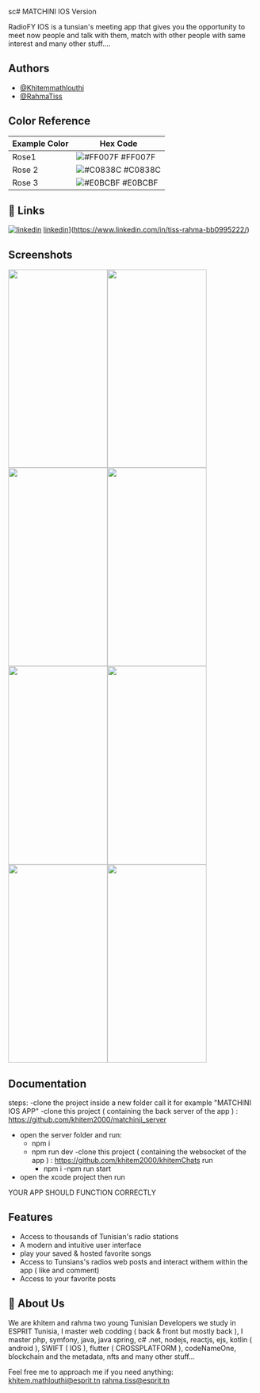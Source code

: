 sc# MATCHINI IOS Version

RadioFY IOS is a tunsian's meeting app that gives you the opportunity to meet now people and talk with them, match with other people with same interest and many other stuff....






## Authors

- [@Khitemmathlouthi](https://github.com/moemenzaghbib)
- [@RahmaTiss](https://github.com/rahmatiss)

## Color Reference
| Example Color | Hex Code |
|---------------|----------|
| Rose1       | ![#FF007F](https://via.placeholder.com/10/FF007F?text=+) #FF007F |
| Rose 2      | ![#C0838C](https://via.placeholder.com/10/C0838C?text=+) #C0838C |
| Rose 3       | ![#E0BCBF](https://via.placeholder.com/10/E0BCBF?text=+) #E0BCBF |

## 🔗 Links

[![linkedin](https://img.shields.io/badge/linkedin-0A66C2?style=for-the-badge&logo=linkedin&logoColor=white)](https://www.linkedin.com/in/khitem-mathlouthi-838053242/)
[linkedin](https://img.shields.io/badge/linkedin-0A66C2?style=for-the-badge&logo=linkedin&logoColor=white)](https://www.linkedin.com/in/tiss-rahma-bb0995222/)
## Screenshots

<!--![App Screenshot](https://raw.githubusercontent.com/khitem2000/IOSMATCHINI/main/screenshots/Screenshot%202023-05-19%20at%2011.43.06%20AM.png?token=GHSAT0AAAAAAB5V2BWMQZC6NPCISYK5WJPOZDHK7GQ)-->
<!--![App Screenshot](https://raw.githubusercontent.com/khitem2000/IOSMATCHINI/main/screenshots/Screenshot%202023-05-19%20at%2011.43.19%20AM.png?token=GHSAT0AAAAAAB5V2BWM3FRN4LEIZNJDCG4AZDHK6XQ)-->
<!--![App Screenshot](https://raw.githubusercontent.com/khitem2000/IOSMATCHINI/main/screenshots/Screenshot%202023-05-19%20at%2011.43.25%20AM.png?token=GHSAT0AAAAAAB5V2BWM7MSKVHWXFTSHPEIAZDHK6ZA)-->
<!--![App Screenshot](https://raw.githubusercontent.com/khitem2000/IOSMATCHINI/main/screenshots/Screenshot%202023-05-19%20at%2011.43.44%20AM.png?token=GHSAT0AAAAAAB5V2BWMZTZW6HS5BV3LCUO2ZDHK62Q)-->
<!--![App Screenshot](https://raw.githubusercontent.com/khitem2000/IOSMATCHINI/main/screenshots/Screenshot%202023-05-19%20at%2011.44.02%20AM.png?token=GHSAT0AAAAAAB5V2BWMALVGO4KHV42UTWHCZDHK64A)-->
<!--![App Screenshot](https://raw.githubusercontent.com/khitem2000/IOSMATCHINI/main/screenshots/Screenshot%202023-05-19%20at%2011.44.40%20AM.png?token=GHSAT0AAAAAAB5V2BWMWDROQ3DVEWWZFIDEZDHK65Q)-->
<!--![App Screenshot](https://raw.githubusercontent.com/khitem2000/IOSMATCHINI/main/screenshots/Screenshot%202023-05-19%20at%2011.52.03%20AM.png?token=GHSAT0AAAAAAB5V2BWNPUL7WGFVLRDGL6SOZDHK66Q)-->
<!--![App Screenshot](https://raw.githubusercontent.com/khitem2000/IOSMATCHINI/main/screenshots/Screenshot%202023-05-19%20at%2011.52.30%20AM.png?token=GHSAT0AAAAAAB5V2BWN3PKMEMQ2KQWHVZV6ZDHK7AA)-->
<div style="display: flex; flex-wrap: wrap;">

<img src="https://raw.githubusercontent.com/khitem2000/IOSMATCHINI/main/screenshots/Screenshot%202023-05-19%20at%2011.43.06%20AM.png" width="200" height="400">
<img src="https://raw.githubusercontent.com/khitem2000/IOSMATCHINI/main/screenshots/Screenshot%202023-05-19%20at%2011.52.03%20AM.png" width="200" height="400">
<img src="https://github.com/khitem2000/IOSMATCHINI/blob/main/screenshots/Screenshot%202023-05-19%20at%2011.43.25%20AM.png" width="200" height="400">
<img src="https://github.com/khitem2000/IOSMATCHINI/blob/main/screenshots/Screenshot%202023-05-19%20at%2011.43.44%20AM.png" width="200" height="400">
<img src="https://github.com/khitem2000/IOSMATCHINI/blob/main/screenshots/Screenshot%202023-05-19%20at%2011.44.02%20AM.png" width="200" height="400">
<img src="https://github.com/khitem2000/IOSMATCHINI/blob/main/screenshots/Screenshot%202023-05-19%20at%2011.44.40%20AM.png" width="200" height="400">
<img src="https://github.com/khitem2000/IOSMATCHINI/blob/main/screenshots/Screenshot%202023-05-19%20at%2011.52.03%20AM.png" width="200" height="400">
<img src="https://github.com/khitem2000/IOSMATCHINI/blob/main/screenshots/Screenshot%202023-05-19%20at%2011.52.30%20AM.png" width="200" height="400">
</div>


## Documentation

steps: 
-clone the project inside a new folder call it for example "MATCHINI IOS APP"
-clone this project ( containing the back server of the app ) : https://github.com/khitem2000/matchinii_server
- open the server folder and run:
    - npm i
    - npm run dev 
-clone this project ( containing the websocket of the app ) : 
    https://github.com/khitem2000/khitemChats 
    run 
        - npm i 
        -npm run start
- open the xcode project then run

YOUR APP SHOULD FUNCTION CORRECTLY

## Features

- Access to thousands of Tunisian's radio stations 
- A modern and intuitive user interface
- play your saved & hosted favorite songs
- Access to Tunsians's radios web posts and interact withem within the app ( like and comment)
- Access to your favorite posts



## 🚀 About Us
We are khitem and rahma two young Tunisian Developers we study in ESPRIT Tunisia, I master web codding ( back & front but mostly back ), I master php, symfony, java, java spring, c# .net, nodejs, reactjs, ejs, kotlin ( android ), SWIFT ( IOS ), flutter ( CROSSPLATFORM ), codeNameOne, blockchain and the metadata, nfts and many other stuff...

Feel free me to approach me if you need anything: 
khitem.mathlouthi@esprit.tn
rahma.tiss@esprit.tn

